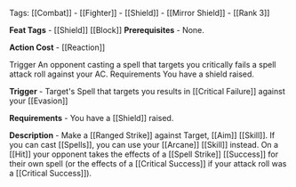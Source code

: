 Tags: [[Combat]] - [[Fighter]] - [[Shield]] - [[Mirror Shield]] - [[Rank 3]]

**Feat Tags** - [[Shield]] [[Block]]
**Prerequisites** - None.

**Action Cost** - [[Reaction]]

Trigger An opponent casting a spell that targets you critically fails a spell attack roll against your AC.
Requirements You have a shield raised.

**Trigger** - Target's Spell that targets you results in [[Critical Failure]] against your [[Evasion]]

**Requirements** - You have a [[Shield]] raised.

**Description** - Make a [[Ranged Strike]] against Target, [[Aim]] [[Skill]]. If you can cast [[Spells]], you can use your [[Arcane]] [[Skill]] instead. On a [[Hit]] your opponent takes the effects of a [[Spell Strike]] [[Success]] for their own spell (or the effects of a [[Critical Success]] if your attack roll was a [[Critical Success]]).